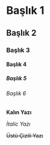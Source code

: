 # Başlık 1
## Başlık 2
### Başlık 3
#### Başlık 4
##### Başlık 5
###### Başlık 6

**Kalın Yazı**

*İtalic Yazı*

~~Üstü Çizili Yazı~~